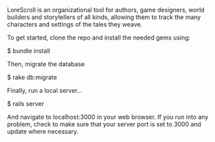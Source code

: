 LoreScroll is an organizational tool for authors, game designers, world builders and storytellers of all kinds, allowing them to track the many characters and settings of the tales they weave. 

To get started, clone the repo and install the needed gems using:

$ bundle install

Then, migrate the database

$ rake db:migrate

Finally, run a local server...

$ rails server

And navigate to localhost:3000 in your web browser. If you run into any problem, check to make sure that your server port is set to 3000 and update where necessary. 
